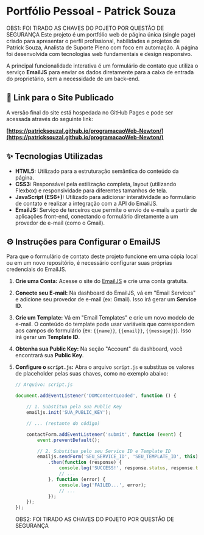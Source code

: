 # Portfólio Pessoal - Patrick Souza
OBS1: FOI TIRADO AS CHAVES DO POJETO POR QUESTÃO DE SEGURANÇA
Este projeto é um portfólio web de página única (single page) criado para apresentar o perfil profissional, habilidades e projetos de Patrick Souza, Analista de Suporte Pleno com foco em automação. A página foi desenvolvida com tecnologias web fundamentais e design responsivo.

A principal funcionalidade interativa é um formulário de contato que utiliza o serviço **EmailJS** para enviar os dados diretamente para a caixa de entrada do proprietário, sem a necessidade de um back-end.

## 🚀 Link para o Site Publicado

A versão final do site está hospedada no GitHub Pages e pode ser acessada através do seguinte link:

**[https://patricksouzal.github.io/programacaoWeb-Newton/](https://patricksouzal.github.io/programacaoWeb-Newton/)**

## ✨ Tecnologias Utilizadas

-   **HTML5:** Utilizado para a estruturação semântica do conteúdo da página.
-   **CSS3:** Responsável pela estilização completa, layout (utilizando Flexbox) e responsividade para diferentes tamanhos de tela.
-   **JavaScript (ES6+):** Utilizado para adicionar interatividade ao formulário de contato e realizar a integração com a API do EmailJS.
-   **EmailJS:** Serviço de terceiros que permite o envio de e-mails a partir de aplicações front-end, conectando o formulário diretamente a um provedor de e-mail (como o Gmail).

## ⚙️ Instruções para Configurar o EmailJS

Para que o formulário de contato deste projeto funcione em uma cópia local ou em um novo repositório, é necessário configurar suas próprias credenciais do EmailJS.

1.  **Crie uma Conta:** Acesse o site do [EmailJS](https://www.emailjs.com/) e crie uma conta gratuita.

2.  **Conecte seu E-mail:** Na dashboard do EmailJS, vá em "Email Services" e adicione seu provedor de e-mail (ex: Gmail). Isso irá gerar um **Service ID**.

3.  **Crie um Template:** Vá em "Email Templates" e crie um novo modelo de e-mail. O conteúdo do template pode usar variáveis que correspondem aos campos do formulário (ex: `{{name}}`, `{{email}}`, `{{message}}`). Isso irá gerar um **Template ID**.

4.  **Obtenha sua Public Key:** Na seção "Account" da dashboard, você encontrará sua **Public Key**.

5.  **Configure o `script.js`:** Abra o arquivo `script.js` e substitua os valores de placeholder pelas suas chaves, como no exemplo abaixo:

    ```javascript
    // Arquivo: script.js

    document.addEventListener('DOMContentLoaded', function () {

        // 1. Substitua pela sua Public Key
        emailjs.init('SUA_PUBLIC_KEY');

        // ... (restante do código)

        contactForm.addEventListener('submit', function (event) {
            event.preventDefault();

            // 2. Substitua pelo seu Service ID e Template ID
            emailjs.sendForm('SEU_SERVICE_ID', 'SEU_TEMPLATE_ID', this)
                .then(function (response) {
                    console.log('SUCCESS!', response.status, response.text);
                    // ...
                }, function (error) {
                    console.log('FAILED...', error);
                    // ...
                });
        });
    });
    ```

    OBS2: FOI TIRADO AS CHAVES DO POJETO POR QUESTÃO DE SEGURANÇA